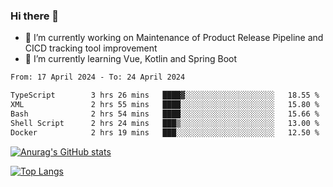 ### Hi there 👋

- 🔭 I’m currently working on Maintenance of Product Release Pipeline and CICD tracking tool improvement
- 🌱 I’m currently learning Vue, Kotlin and Spring Boot

<!--START_SECTION:waka-->

```txt
From: 17 April 2024 - To: 24 April 2024

TypeScript        3 hrs 26 mins   ████▓░░░░░░░░░░░░░░░░░░░░   18.55 %
XML               2 hrs 55 mins   ████░░░░░░░░░░░░░░░░░░░░░   15.80 %
Bash              2 hrs 54 mins   ████░░░░░░░░░░░░░░░░░░░░░   15.66 %
Shell Script      2 hrs 24 mins   ███▒░░░░░░░░░░░░░░░░░░░░░   13.00 %
Docker            2 hrs 19 mins   ███░░░░░░░░░░░░░░░░░░░░░░   12.50 %
```

<!--END_SECTION:waka-->

[![Anurag's GitHub stats](https://github-readme-stats.vercel.app/api?username=yunhao981&show_icons=true&theme=solarized-dark)](https://github.com/anuraghazra/github-readme-stats)

[![Top Langs](https://github-readme-stats.vercel.app/api/top-langs/?username=yunhao981&theme=solarized-dark&layout=compact)](https://github.com/anuraghazra/github-readme-stats)

<!--
**yunhao981/yunhao981** is a ✨ _special_ ✨ repository because its `README.md` (this file) appears on your GitHub profile.

Here are some ideas to get you started:

- 🔭 I’m currently working on Maintenance of Release Pipeline and CICD tracking tool improvement
- 🌱 I’m currently learning Vue, Kotlin and Spring Boot
- 👯 I’m looking to collaborate on ...
- 🤔 I’m looking for help with ...
- 💬 Ask me about ...
- 📫 How to reach me: ...
- 😄 Pronouns: ...
- ⚡ Fun fact: ...
-->



